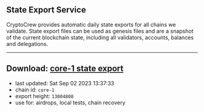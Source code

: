 ## State Export Service
CryptoCrew provides automatic daily state exports for all chains we validate. State export files can be used as genesis files and are a snapshot of the current blockchain state, including all validators, accounts, balances and delegations.

---
**Download: [core-1 state export](https://dl.ccvalidators.com/SERVICE/persistence/core-1_export_13004808.json)**
---

- last updated: Sat Sep 02 2023 13:37:33
- chain id: `core-1`
- export height: `13004808`
- use for: airdrops, local tests, chain recovery
